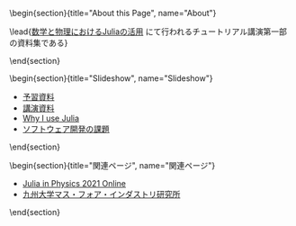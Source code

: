 
\begin{section}{title="About this Page", name="About"}

\lead{[数学と物理におけるJuliaの活用](https://akio-tomiya.github.io/julia_imi_workshop2023/) にて行われるチュートリアル講演第一部の資料集である}

\end{section}

\begin{section}{title="Slideshow", name="Slideshow"}

- [予習資料](slideshow/getting_started/build)
- [講演資料](slideshow/tutorial_part1/build)
- [Why I use Julia](slideshow/why_i_use_julia/build)
- [ソフトウェア開発の課題](slideshow/software_development/build)

\end{section}

\begin{section}{title="関連ページ", name="関連ページ"}

- [Julia in Physics 2021 Online](https://akio-tomiya.github.io/julia_in_physics/)
- [九州大学マス・フォア・インダストリ研究所](https://www.imi.kyushu-u.ac.jp/)

\end{section}